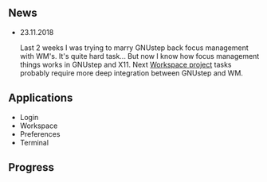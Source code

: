 ## News

* 23.11.2018

    Last 2 weeks I was trying to marry GNUstep back focus management with WM's.
    It's quite hard task... But now I know how focus management things works in 
    GNUstep and X11.
    Next [Workspace project](https://github.com/trunkmaster/nextspace/projects/4) 
    tasks probably require more deep integration between GNUstep and WM.

## Applications
* Login
* Workspace
* Preferences
* Terminal

## Progress
